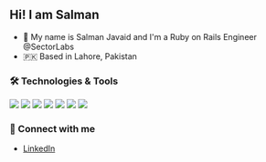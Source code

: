 ## Hi! I am Salman
* 🎤 My name is Salman Javaid and I'm a Ruby on Rails Engineer @SectorLabs
* 🇵🇰 Based in Lahore, Pakistan

### 🛠 Technologies & Tools
![](https://img.shields.io/badge/Code-Ruby-informational?style=flat&logo=ruby&logoColor=white&color=FB6F51)
![](https://img.shields.io/badge/Code-Rails-informational?style=flat&logo=rubyonrails&logoColor=white&color=FB6F51)
![](https://img.shields.io/badge/Tools-postgreSQL-informational?style=flat&logo=postgresql&logoColor=white&color=FB6F51)
![](https://img.shields.io/badge/Tools-mySQL-informational?style=flat&logo=mysql&logoColor=white&color=FB6F51)
![](https://img.shields.io/badge/Cloud-Amazon_AWS-informational?style=flat&logo=amazon-aws&logoColor=white&color=FB6F51)
![](https://img.shields.io/badge/Cloud-Heroku-informational?style=flat&logo=heroku&logoColor=white&color=FB6F51)
![](https://img.shields.io/badge/Tools-Docker-informational?style=flat&logo=docker&logoColor=white&color=FB6F51)

### 🤝 Connect with me 
- [LinkedIn](https://www.linkedin.com/in/salman-javaid05/)
